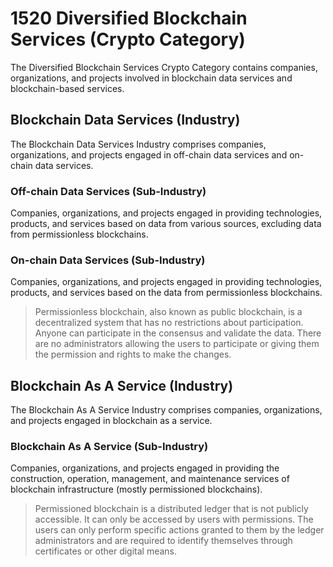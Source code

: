 # 1520 Diversified Blockchain Services (Crypto Category)

The Diversified Blockchain Services Crypto Category contains companies, organizations, and projects involved in blockchain data services and blockchain-based services.



## Blockchain Data Services (Industry)

The Blockchain Data Services Industry comprises companies, organizations, and projects engaged in off-chain data services and on-chain data services.

### Off-chain Data Services (Sub-Industry)

Companies, organizations, and projects engaged in providing technologies, products, and services based on data from various sources, excluding data from permissionless blockchains.

### On-chain Data Services (Sub-Industry)

Companies, organizations, and projects engaged in providing technologies, products, and services based on the data from permissionless blockchains.

> Permissionless blockchain, also known as public blockchain, is a decentralized system that has no restrictions about participation. Anyone can participate in the consensus and validate the data. There are no administrators allowing the users to participate or giving them the permission and rights to make the changes.





## Blockchain As A Service (Industry)

The Blockchain As A Service Industry comprises companies, organizations, and projects engaged in blockchain as a service.

### Blockchain As A Service (Sub-Industry)

Companies, organizations, and projects engaged in providing the construction, operation, management, and maintenance services of blockchain infrastructure (mostly permissioned blockchains).

> Permissioned blockchain is a distributed ledger that is not publicly accessible. It can only be accessed by users with permissions. The users can only perform specific actions granted to them by the ledger administrators and are required to identify themselves through certificates or other digital means.
